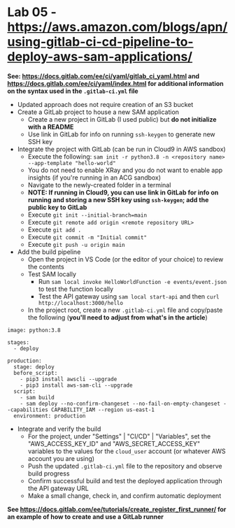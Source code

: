 # Lab 05 - https://aws.amazon.com/blogs/apn/using-gitlab-ci-cd-pipeline-to-deploy-aws-sam-applications/

**See: https://docs.gitlab.com/ee/ci/yaml/gitlab_ci_yaml.html and https://docs.gitlab.com/ee/ci/yaml/index.html for additional information on the syntax used in the `.gitlab-ci.yml` file**

* Updated approach does not require creation of an S3 bucket
* Create a GitLab project to house a new SAM application
    * Create a new project in GitLab (I used public) but **do not initialize with a README**
    * Use link in GitLab for info on running `ssh-keygen` to generate new SSH key
* Integrate the project with GitLab (can be run in Cloud9 in AWS sandbox)
    * Execute the following: `sam init -r python3.8 -n <repository name> --app-template "hello-world"`
    * You do not need to enable XRay and you do not want to enable app insights (if you're running in an ACG sandbox)
    * Navigate to the newly-created folder in a terminal
    * **NOTE: If running in Cloud9, you can use link in GitLab for info on running and storing a new SSH key using `ssh-keygen`; add the public key to GitLab**
    * Execute `git init --initial-branch=main`
    * Execute `git remote add origin <remote repository URL>`
    * Execute `git add .`
    * Execute `git commit -m "Initial commit"`
    * Execute `git push -u origin main`
* Add the build pipeline
    * Open the project in VS Code (or the editor of your choice) to review the contents
    * Test SAM locally
        * Run `sam local invoke HelloWorldFunction -e events/event.json` to test the function locally
        * Test the API gateway using `sam local start-api` and then `curl http://localhost:3000/hello`
    * In the project root, create a new `.gitlab-ci.yml` file and copy/paste the following (**you'll need to adjust from what's in the article**)
    
```
image: python:3.8

stages:
  - deploy

production:
  stage: deploy
  before_script:
    - pip3 install awscli --upgrade
    - pip3 install aws-sam-cli --upgrade
  script:
    - sam build
    - sam deploy --no-confirm-changeset --no-fail-on-empty-changeset --capabilities CAPABILITY_IAM --region us-east-1
  environment: production
```

* Integrate and verify the build
    * For the project, under "Settings" | "CI/CD" | "Variables", set the "AWS_ACCESS_KEY_ID" and "AWS_SECRET_ACCESS_KEY" variables to the values for the `cloud_user` account (or whatever AWS account you are using)
    * Push the updated `.gitlab-ci.yml` file to the repository and observe build progress
    * Confirm successful build and test the deployed application through the API gateway URL
    * Make a small change, check in, and confirm automatic deployment

**See https://docs.gitlab.com/ee/tutorials/create_register_first_runner/ for an example of how to create and use a GitLab runner**
